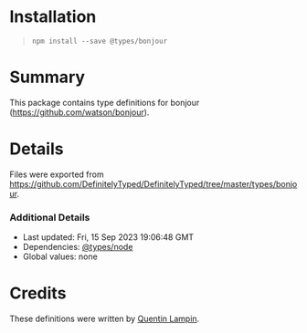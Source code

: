 # Installation
> `npm install --save @types/bonjour`

# Summary
This package contains type definitions for bonjour (https://github.com/watson/bonjour).

# Details
Files were exported from https://github.com/DefinitelyTyped/DefinitelyTyped/tree/master/types/bonjour.

### Additional Details
 * Last updated: Fri, 15 Sep 2023 19:06:48 GMT
 * Dependencies: [@types/node](https://npmjs.com/package/@types/node)
 * Global values: none

# Credits
These definitions were written by [Quentin Lampin](https://github.com/quentin-ol).
